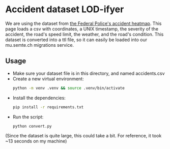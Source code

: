 # Accident dataset LOD-ifyer

We are using the dataset from [the Federal Police's accident heatmap](http://www.verkeersstatistieken.federalepolitie.be/assets/stats/wetenschapstudie/index.html). This page loads a csv with coordinates, a UNIX timestamp, the severity of the accident, the road's speed limit, the weather, and the road's condition. This dataset is converted into a ttl file, so it can easily be loaded into our mu.semte.ch migrations service.

## Usage
- Make sure your dataset file is in this directory, and named accidents.csv
- Create a new virtual environment:
	```bash
	python -m venv .venv && source .venv/bin/activate
	```
- Install the dependencies:
	```bash
	pip install -r requirements.txt
	```
- Run the script:
	```bash
	python convert.py
	```

(Since the dataset is quite large, this could take a bit. For reference, it took ~13 seconds on my machine)
